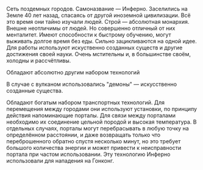 Сеть поздемных городов. 
Самоназвание — Инферно. 
Заселились на Земле 40 лет назад, спасаясь от другой иноземной цивилизации. Всё это время они тайно изучали людей.
Строй — абсолютная монархия.
Внешне неотличимы от людей. Но совершенно отличный от них менталитет. 
Имеют способности к быстрому обучению, могут выживать долгое время без еды. 
Сильно зацикливаются на одной идее. 
Для работы используют искуственно созданных существ и другие достижения своей науки. 
Очень мстительны и, в большинстве своём, холодны и рассчётливы. 

Обладают абсолютно другим набором технологий

В случае с вулканом использовались "демоны" — искусственно созданные существа.

Обладают богатым набором транспортных технологий. Для перемещения между городами они используют установки, по принципу действия напоминающие порталы. Для связи между порталами необходимо их соединение цельной породой и высокая температура. В отдельных случаях, порталы могут перебрасывать в любую точку на определённом расстоянии, и даже возвращать только что переброшенного обратно спустя несколько минут, но это требует большого количества энергии и может привести к неисправности портала при частом использовании. Эту технологию Инферно использовали для нападения на Гонконг.

